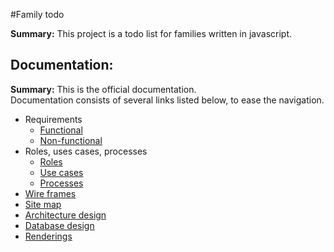 #Family todo

**Summary:** This project is a todo list for families written in javascript.  

## Documentation:  
  **Summary:** This is the official documentation.   
   Documentation consists of several links listed below, to ease the navigation.
  * Requirements
    * [Functional](functional_requirements.md)
    * [Non-functional](blank)
  * Roles, uses cases, processes
    * [Roles](blank)
    * [Use cases](blank)
    * [Processes](blank)
  * [Wire frames](blank)
  * [Site map](blank)
  * [Architecture design](blank)
  * [Database design](blank)
  * [Renderings](blank)
